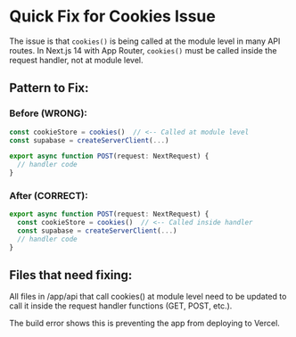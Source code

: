 # Quick Fix for Cookies Issue

The issue is that `cookies()` is being called at the module level in many API routes. In Next.js 14 with App Router, `cookies()` must be called inside the request handler, not at module level.

## Pattern to Fix:

### Before (WRONG):
```typescript
const cookieStore = cookies()  // <-- Called at module level
const supabase = createServerClient(...)

export async function POST(request: NextRequest) {
  // handler code
}
```

### After (CORRECT):
```typescript
export async function POST(request: NextRequest) {
  const cookieStore = cookies()  // <-- Called inside handler
  const supabase = createServerClient(...)
  // handler code
}
```

## Files that need fixing:
All files in /app/api that call cookies() at module level need to be updated to call it inside the request handler functions (GET, POST, etc.).

The build error shows this is preventing the app from deploying to Vercel.
